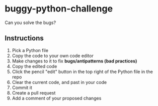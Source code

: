 # buggy-python-challenge
Can you solve the bugs?

## Instructions
1. Pick a Python file
2. Copy the code to your own code editor
3. Make changes to it to fix **bugs/antipatterns (bad practices)**
4. Copy the edited code
5. Click the pencil "edit" button in the top right of the Python file in the repo
6. Clear the current code, and past in your code
7. Commit it
8. Create a pull request
9. Add a comment of your proposed changes
